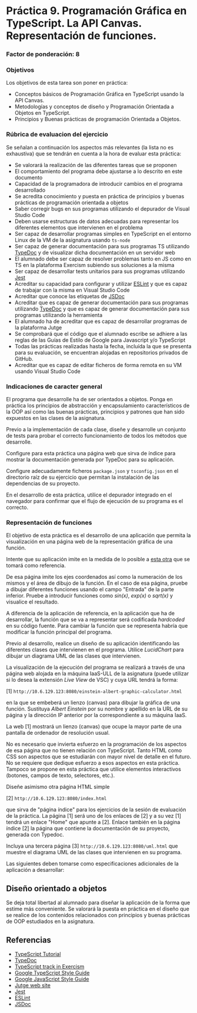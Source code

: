 # Práctica 9. Programación Gráfica en TypeScript. La API Canvas. Representación de funciones.
### Factor de ponderación: 8

### Objetivos
Los objetivos de esta tarea son poner en práctica:
* Conceptos básicos de Programación Gráfica en TypeScript usando la API Canvas.
* Metodologías y conceptos de diseño y Programación Orientada a Objetos en TypeScript.
* Principios y Buenas prácticas de programación Orientada a Objetos.

### Rúbrica de evaluacion del ejercicio
Se señalan a continuación los aspectos más relevantes (la lista no es exhaustiva)
que se tendrán en cuenta a la hora de evaluar esta práctica:
* Se valorará la realización de las diferentes tareas que se proponen
* El comportamiento del programa debe ajustarse a lo descrito en este documento
* Capacidad de la programadora de introducir cambios en el programa desarrollado
* Se acredita conocimiento y puesta en práctica de principios y buenas prácticas de programación orientada a objetos
* Saber corregir bugs en sus programas utilizando el depurador de Visual Studio Code
* Deben usarse estructuras de datos adecuadas para representar los diferentes elementos que intervienen en el problema
* Ser capaz de desarrollar programas simples en TypeScript en el entorno Linux de la VM de la asignatura usando
  `ts-node`
* Ser capaz de generar documentación para sus programas TS utilizando
  [TypeDoc](https://typedoc.org/)
  y de visualizar dicha documentación en un servidor web
* El alumnado debe ser capaz de resolver problemas tanto en JS como en TS en la plataforma Exercism subiendo sus soluciones a la misma
* Ser capaz de desarrollar tests unitarios para sus programas utilizando
  [Jest](https://jestjs.io/)
* Acreditar su capacidad para configurar y utilizar 
  [ESLint](https://eslint.org/)
y que es capaz de trabajar con la misma en Visual Studio Code
* Acreditar que conoce las etiquetas de 
  [JSDoc](https://jsdoc.app/)
* Acreditar que es capaz de generar documentación para sus programas utilizando
  [TypeDoc](https://typedoc.org/)
y que es capaz de generar documentación para sus programas utilizando la herramienta
* El alumnado ha de acreditar que es capaz de desarrollar programas de la plataforma Jutge
* Se comprobará que el código que el alumnado escribe se adhiere a las reglas de las Guías de Estilo de Google
  para Javascript y/o TypeScript
* Todas las prácticas realizadas hasta la fecha, incluída la que se presenta para su evaluación, se encuentran alojadas en repositorios privados de GitHub.
* Acreditar que es capaz de editar ficheros de forma remota en su VM usando Visual Studio Code

### Indicaciones de caracter general
El programa que desarrolle ha de ser orientados a objetos.
Ponga en práctica los principios de abstracción y encapsulamiento característicos 
de la OOP así como las buenas prácticas, principios y patrones que han sido expuestos en las clases de la asignatura.

Previo a la implementación de cada clase, diseñe y desarrolle un conjunto de tests para probar el correcto
funcionamiento de todos los métodos que desarrolle.

Configure para esta práctica una página web que sirva de índice para mostrar la documentación generada por
TypeDoc para su aplicación.

Configure adecuadamente ficheros `package.json` y `tsconfig.json` en el directorio raíz de su ejercicio 
que permitan la instalación de las dependencias de su proyecto.

En el desarrollo de esta práctica, utilice el depurador integrado en el navegador para confirmar que el flujo
de ejecución de su programa es el correcto.

### Representación de funciones
El objetivo de esta práctica es el desarrollo de una aplicación que permita la visualización en una página web
de la representación gráfica de una función.

Intente que su aplicación imite en la medida de lo posible a 
[esta otra](https://www.geogebra.org/m/BTC45Jzp)
que se tomará como referencia.

De esa página imite los ejes coordenados así como la numeración de los mismos y el área de dibujo de la
función.
En el caso de esa página, pruebe a dibujar diferentes funciones usando el campo "Entrada" de la parte
inferior.
Pruebe a introducir funciones como *sin(x)*, *exp(x)* o *sqrt(x)* y visualice el resultado.

A diferencia de la aplicación de referencia, en la aplicación que ha de desarrollar, la función que se va a
representar será codificada *hardcoded* en su código fuente. 
Para cambiar la función que se representa habría que modificar la función principal del programa.

Previo al desarrollo, realice un diseño de su aplicación identificando las diferentes clases que
intervienen en el programa.
Utilice *LucidChart* para dibujar un diagrama UML de las clases que intervienen.

La visualización de la ejecución del programa se realizará a través de una página web alojada
en la máquina IaaS-ULL de la asignatura (puede utilizar si lo desea la extensión *Live View* de VSC) y cuya URL tendrá la forma:

[1] `http://10.6.129.123:8080/einstein-albert-graphic-calculator.html`

en la que se embeberá un lienzo (canvas) para dibujar la gráfica de una función.
Sustituya *Albert Einstein* por su nombre y apellido en la URL de su página
y la dirección IP anterior por la correspondiente a su máquina IaaS.

La web [1] mostrará un lienzo (canvas) que ocupe la mayor parte de una pantalla de ordenador de resolución usual.

No es necesario que invierta esfuerzo en la programación de los aspectos de esa página que no tienen relación
con TypeScript. 
Tanto HTML como CSS son aspectos que se estudiarán con mayor nivel de detalle en el futuro. 
No se requiere que dedique esfuerzo a esos aspectos en esta práctica.
Tampoco se propone en esta práctica que utilice elementos interactivos (botones, campos de texto, selectores,
etc.).

Diseñe asimismo otra página HTML simple 

[2] `http://10.6.129.123:8080/index.html`

que sirva de "página índice" para los ejercicios de la sesión de evaluación de la práctica.
La página [1] será uno de los enlaces de [2] y a su vez [1] tendrá un enlace "Home" que apunte a [2].
Enlace también en la página índice [2] la página que contiene la documentación de su proyecto, generada con
Typedoc.

Incluya una tercera página
[3] `http://10.6.129.123:8080/uml.html`
que muestre el diagrama UML de las clases que intervienen en su programa.

Las siguientes deben tomarse como especificaciones adicionales de la aplicación a desarrollar:

## Diseño orientado a objetos
Se deja total libertad al alumnado para diseñar la aplicación de la forma que estime más conveniente.
Se valorará la puesta en práctica en el diseño que se realice de los contenidos relacionados con principios y
buenas prácticas de OOP estudiados en la asignatura.

## Referencias
* [TypeScript Tutorial](https://www.typescripttutorial.net/)
* [TypeDoc](https://typedoc.org/)
* [TypeScript track in Exercism](https://exercism.org/tracks/typescript)
* [Google TypeScript Style Guide](https://google.github.io/styleguide/tsguide.html)
* [Google JavaScript Style Guide](https://google.github.io/styleguide/jsguide.html)
* [Jutge web site](https://jutge.org/)
* [Jest](https://jestjs.io/)
* [ESLint](https://eslint.org/)
* [JSDoc](https://jsdoc.app/)
